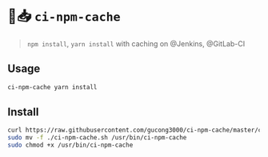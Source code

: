 # 🍏📥 `ci-npm-cache`

> `npm install`, `yarn install` with caching on @Jenkins, @GitLab-CI

## Usage
```bash
ci-npm-cache yarn install
```

## Install

```bash
curl https://raw.githubusercontent.com/gucong3000/ci-npm-cache/master/ci-npm-cache.sh > ci-npm-cache.sh
sudo mv -f ./ci-npm-cache.sh /usr/bin/ci-npm-cache
sudo chmod +x /usr/bin/ci-npm-cache
```